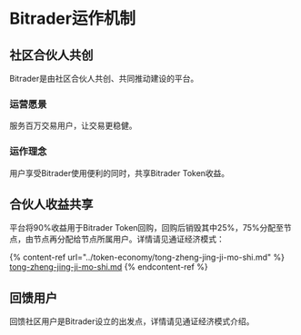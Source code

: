 # Bitrader运作机制

## 社区合伙人共创

Bitrader是由社区合伙人共创、共同推动建设的平台。

### 运营愿景

服务百万交易用户，让交易更稳健。

### 运作理念

用户享受Bitrader使用便利的同时，共享Bitrader Token收益。

## 合伙人收益共享

平台将90%收益用于Bitrader Token回购，回购后销毁其中25%，75%分配至节点，由节点再分配给节点所属用户。详情请见通证经济模式：

{% content-ref url="../token-economy/tong-zheng-jing-ji-mo-shi.md" %}
[tong-zheng-jing-ji-mo-shi.md](../token-economy/tong-zheng-jing-ji-mo-shi.md)
{% endcontent-ref %}

## 回馈用户

回馈社区用户是Bitrader设立的出发点，详情请见通证经济模式介绍。
